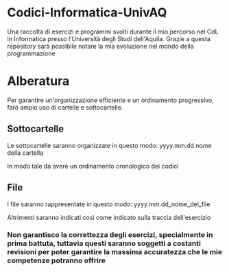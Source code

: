 # Codici-Informatica-UnivAQ
Una raccolta di esercizi e programmi svolti durante il mio percorso nel CdL in Informatica presso l'Università degli Studi dell'Aquila.
Grazie a questa repository sarà possibile notare la mia evoluzione nel mondo della programmazione


# Alberatura
Per garantire un'organizzazione efficiente e un ordinamento progressivo, farò ampio uso di cartelle e sottocartelle.

## Sottocartelle
Le sottocartelle saranno organizzate in questo modo:
yyyy.mm.dd nome della cartella

In modo tale da avere un ordinamento cronologico dei codici

## File
I file saranno rappresentate in questo modo:
yyyy.mm.dd_nome_del_file

Altrimenti saranno indicati così come indicato sulla traccia dell'esercizio


### Non garantisco la correttezza degli esercizi, specialmente in prima battuta, tuttavia questi saranno soggetti a costanti revisioni per poter garantire la massima accuratezza che le mie competenze potranno offrire
